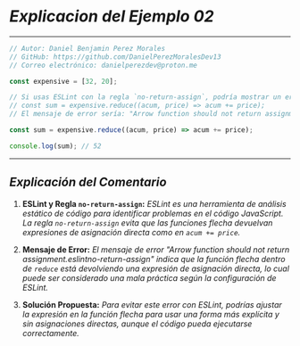 <!-- Autor: Daniel Benjamin Perez Morales -->
<!-- GitHub: https://github.com/DanielPerezMoralesDev13 -->
<!-- Correo electrónico: danielperezdev@proton.me -->

# ***Explicacion del Ejemplo 02***

---

```javascript
// Autor: Daniel Benjamin Perez Morales
// GitHub: https://github.com/DanielPerezMoralesDev13
// Correo electrónico: danielperezdev@proton.me

const expensive = [32, 20];

// Si usas ESLint con la regla `no-return-assign`, podría mostrar un error en la siguiente línea:
// const sum = expensive.reduce((acum, price) => acum += price);
// El mensaje de error sería: "Arrow function should not return assignment.eslintno-return-assign"

const sum = expensive.reduce((acum, price) => acum += price);

console.log(sum); // 52
```

---

## ***Explicación del Comentario***

1. **ESLint y Regla `no-return-assign`:** *ESLint es una herramienta de análisis estático de código para identificar problemas en el código JavaScript. La regla `no-return-assign` evita que las funciones flecha devuelvan expresiones de asignación directa como en `acum += price`.*

2. **Mensaje de Error:** *El mensaje de error "Arrow function should not return assignment.eslintno-return-assign" indica que la función flecha dentro de `reduce` está devolviendo una expresión de asignación directa, lo cual puede ser considerado una mala práctica según la configuración de ESLint.*

3. **Solución Propuesta:** *Para evitar este error con ESLint, podrías ajustar la expresión en la función flecha para usar una forma más explícita y sin asignaciones directas, aunque el código pueda ejecutarse correctamente.*
